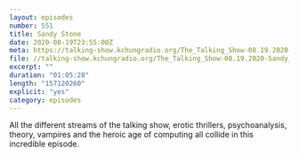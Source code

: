 ```yaml
---
layout: episodes
number: 551
title: Sandy Stone
date: 2020-08-19T23:55:00Z
meta: https://talking-show.kchungradio.org/The_Talking_Show-08.19.2020-Sandy_Stone.mp3
file: //talking-show.kchungradio.org/The_Talking_Show-08.19.2020-Sandy_Stone.mp3
excerpt: ""
duration: "01:05:28"
length: "157120260"
explicit: "yes"
category: episodes
---
```

All the different streams of the talking show, erotic thrillers, psychoanalysis, theory, vampires and the heroic age of computing all collide in this incredible episode. 
